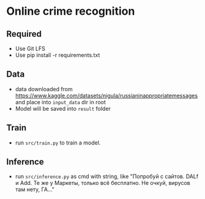 # Online crime recognition
## Required
* Use Git LFS
* Use pip install -r requirements.txt


## Data
* data downloaded from https://www.kaggle.com/datasets/nigula/russianinappropriatemessages and place into `input_data` dir in root
* Model will be saved into `result` folder

## Train
* run `src/train.py` to train a model.

## Inference
* run `src/inference.py` as cmd with string, like "Попробуй с сайтов. DALf и Add. Те же y Маркеты, только всё бесплатно. Не очкуй, вирусов там нету, ГА..."
